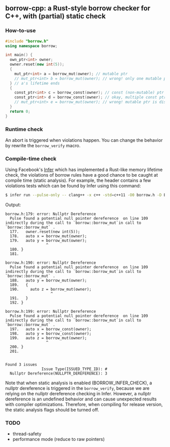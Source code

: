## borrow-cpp: a Rust-style borrow checker for C++, with (partial) static check 

### How-to-use

```cpp
#include "borrow.h"
using namespace borrow;

int main() {
  own_ptr<int> owner;
  owner.reset(new int(5));
  {
    mut_ptr<int> a = borrow_mut(owner); // mutable ptr
    // mut_ptr<int> b = borrow_mut(owner); // wrong! only one mutable ptr at a time 
  } // a's lifetime ends
  {
    const_ptr<int> c = borrow_const(owner); // const (non-mutable) ptr
    const_ptr<int> d = borrow_const(owner); // okay, multiple const ptrs are allowed
    // mut_ptr<int> e = borrow_mut(owner); // wrong! mutable ptr is disallowed when there is a const ptr
  }
  return 0;
}
```

### Runtime check
An abort is triggered when violations happen. You can change the behavior by rewrite the `borrow_verify` macro. 

### Compile-time check

Using Facebook's [Infer](https://fbinfer.com/) which has implemented a Rust-like memory lifetime check, the violations of borrow rules have a good chance to be caught at compile time (static analysis). For example, the header contains a few violations tests which can be found by Infer using this command: 

```bash
$ infer run --pulse-only -- clang++ -x c++ -std=c++11 -O0 borrow.h -D BORROW_TEST=1 -D BORROW_INFER_CHECK=1
```

Output:
```
borrow.h:179: error: Nullptr Dereference
  Pulse found a potential null pointer dereference  on line 109 indirectly during the call to `borrow::borrow_mut`in call to `borrow::borrow_mut` .
  177.   owner.reset(new int(5));
  178.   auto x = borrow_mut(owner);
  179.   auto y = borrow_mut(owner);
                  ^
  180. }
  181.

borrow.h:190: error: Nullptr Dereference
  Pulse found a potential null pointer dereference  on line 109 indirectly during the call to `borrow::borrow_mut`in call to `borrow::borrow_mut` .
  188.   auto y = borrow_mut(owner);
  189.   {
  190.     auto z = borrow_mut(owner);
                    ^
  191.   }
  192. }

borrow.h:199: error: Nullptr Dereference
  Pulse found a potential null pointer dereference  on line 109 indirectly during the call to `borrow::borrow_mut`in call to `borrow::borrow_mut` .
  197.   auto x = borrow_const(owner);
  198.   auto y = borrow_const(owner);
  199.   auto z = borrow_mut(owner);
                  ^
  200. }
  201.


Found 3 issues
                Issue Type(ISSUED_TYPE_ID): #
  Nullptr Dereference(NULLPTR_DEREFERENCE): 3
```

Note that when static analysis is enabled (BORROW_INFER_CHECK), a nullptr dereference is triggered in the `borrow_verify`, because we are relying on the nullptr dereference checking in Infer. However, a nullptr dereference is an undefined behavior and can cause unexpected results with compiler optimizations. Therefore, when compiling for release version, the static analysis flags should be turned off.   

### TODO
* thread-safety
* performance mode (reduce to raw pointers)
